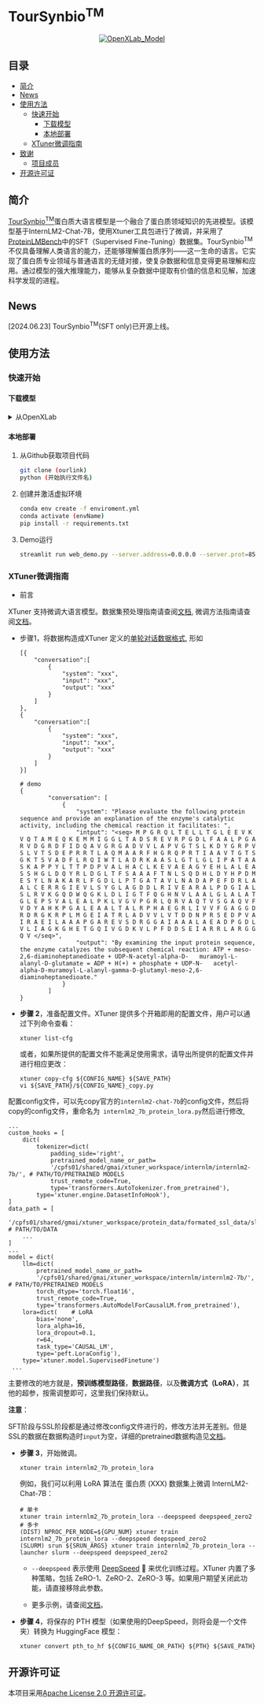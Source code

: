 # TourSynbio<sup>TM</sup>
<div align="center">


[![OpenXLab_Model][OpenXLab_Model-image]][OpenXLab_Model-url] 

[OpenXLab_Model-image]: https://cdn-static.openxlab.org.cn/header/openxlab_models.svg
[OpenXLab_App-image]: https://cdn-static.openxlab.org.cn/app-center/openxlab_app.svg

[OpenXLab_Model-url]: https://openxlab.org.cn/models/detail/ZanTourSynbio/TourSynbio-7B
</div>

## 目录 <!-- omit in toc -->
- [简介](#简介)
- [News](#news)
- [使用方法](#使用方法)
  - [快速开始](#快速开始)
    - [下载模型](#下载模型)
    - [本地部署](#本地部署)
  - [XTuner微调指南](#xtuner微调指南)
- [致谢](#致谢)
  - [项目成员](#项目成员)
- [开源许可证](#开源许可证)

## 简介
[TourSynbio<sup>TM</sup>]()蛋白质大语言模型是一个融合了蛋白质领域知识的先进模型。该模型基于InternLM2-Chat-7B，使用Xtuner工具包进行了微调，并采用了[ProteinLMBench](https://huggingface.co/datasets/tsynbio/ProteinLMBench)中的SFT（Supervised Fine-Tuning）数据集。TourSynbio<sup>TM</sup>不仅具备理解人类语言的能力，还能够理解蛋白质序列——这一生命的语言。它实现了蛋白质专业领域与普通语言的无缝对接，使复杂数据和信息变得更易理解和应用。通过模型的强大推理能力，能够从复杂数据中提取有价值的信息和见解，加速科学发现的进程。

## News

[2024.06.23] TourSynbio<sup>TM</sup>(SFT only)已开源上线。


## 使用方法
### 快速开始
#### 下载模型
<details>

<summary>从OpenXLab</summary>

参考 [下载模型](https://openxlab.org.cn/docs/models/%E4%B8%8B%E8%BD%BD%E6%A8%A1%E5%9E%8B.html) 。

```bash
pip install openxlab
```

```python
from openxlab.model import download
download(model_repo=[model_link]', 
        model_name='[model_link]', output='./')
```

</details>



#### 本地部署
1. 从Github获取项目代码
    ```bash
    git clone (ourlink)
    python (开始执行文件名)
    ```

2. 创建并激活虚拟环境
    ```bash
    conda env create -f enviroment.yml
    conda activate (envName)
    pip install -r requirements.txt
    ```
3. Demo运行
    ```bash
    streamlit run web_demo.py --server.address=0.0.0.0 --server.prot=8501
    ```
### XTuner微调指南

*   前言

XTuner 支持微调大语言模型。数据集预处理指南请查阅[文档](https://github.com/InternLM/xtuner/blob/main/docs/zh_cn/user_guides/single_turn_conversation.md), 微调方法指南请查阅[文档](https://github.com/InternLM/xtuner/blob/main/docs/zh_cn/user_guides/finetune.md)。

*   步骤1，将数据构造成XTuner 定义的[单轮对话数据格式](https://github.com/InternLM/xtuner/blob/main/docs/zh_cn/user_guides/dataset_format.md#单轮对话数据集格式), 形如

        [{
            "conversation":[
                {
                    "system": "xxx",
                    "input": "xxx",
                    "output": "xxx"
                }
            ]
        },
        {
            "conversation":[
                {
                    "system": "xxx",
                    "input": "xxx",
                    "output": "xxx"
                }
            ]
        }]

        # demo
        {
                "conversation": [
                    {
                        "system": "Please evaluate the following protein sequence and provide an explanation of the enzyme's catalytic activity, including the chemical reaction it facilitates: ",
                        "intput": "<seq> M P G R Q L T E L L T G L E E V K V Q T A M E Q K E M M I G G L T A D S R E V R P G D L F A A L P G A R V D G R D F I D Q A V G R G A D V V L A P V G T S L K D Y G R P V S L V T S D E P R R T L A Q M A A R F H G R Q P R T I A A V T G T S G K T S V A D F L R Q I W T L A D R K A A S L G T L G L I P A T A A S K A P P Y L T T P D P V A L H A C L K E V A E A G Y E H L A L E A S S H G L D Q Y R L D G L T F S A A A F T N L S Q D H L D Y H P D M E S Y L N A K A R L F G D L L P T G A T A V L N A D A P E F D R L A A L C E R R G I E V L S Y G L A G D D L R I V E A R A L P D G I A L S L R V K G Q D W Q G K L D L I G T F Q G H N V L A A L G L A L A T G L E P S V A L E A L P K L V G V P G R L Q R V A Q T V S G A Q V F V D Y A H K P G A L E A A L T A L R P H A E G R L I V V F G A G G D R D R G K R P L M G E I A T R L A D V V L V T D D N P R S E D P V A I R A E I L A A A P G A R E V S D R G G A I A A A L A E A D P G D L V L I A G K G H E T G Q I V G D K V L P F D D S E I A R R L A R G G Q V </seq>",
                        "output": "By examining the input protein sequence, the enzyme catalyzes the subsequent chemical reaction: ATP + meso-2,6-diaminoheptanedioate + UDP-N-acetyl-alpha-D-   muramoyl-L-alanyl-D-glutamate = ADP + H(+) + phosphate + UDP-N-   acetyl-alpha-D-muramoyl-L-alanyl-gamma-D-glutamyl-meso-2,6-   diaminoheptanedioate."
                    }
                ]
        }

*   **步骤 2**，准备配置文件。XTuner 提供多个开箱即用的配置文件，用户可以通过下列命令查看：

    ```shell
    xtuner list-cfg
    ```

    或者，如果所提供的配置文件不能满足使用需求，请导出所提供的配置文件并进行相应更改：

    ```shell
    xtuner copy-cfg ${CONFIG_NAME} ${SAVE_PATH}
    vi ${SAVE_PATH}/${CONFIG_NAME}_copy.py
    ```

​        配置config文件，可以先copy官方的`internlm2-chat-7b`的config文件，然后将copy的config文件，重命名为` internlm2_7b_protein_lora.py`然后进行修改,

    ...
    custom_hooks = [
        dict(
            tokenizer=dict(
                padding_side='right',
                pretrained_model_name_or_path=
                '/cpfs01/shared/gmai/xtuner_workspace/internlm/internlm2-7b/', # PATH/TO/PRETRAINED MODELS
                trust_remote_code=True,
                type='transformers.AutoTokenizer.from_pretrained'),
            type='xtuner.engine.DatasetInfoHook'),
    ]
    data_path = [
        '/cpfs01/shared/gmai/xtuner_workspace/protein_data/formated_ssl_data/sll_data_0.json', # PATH/TO/DATA
    	...
    ]
    ...
    model = dict(
        llm=dict(
            pretrained_model_name_or_path=
            '/cpfs01/shared/gmai/xtuner_workspace/internlm/internlm2-7b/', # PATH/TO/PRETRAINED MODELS
            torch_dtype='torch.float16',
            trust_remote_code=True,
            type='transformers.AutoModelForCausalLM.from_pretrained'),
        lora=dict(    # LoRA
            bias='none',
            lora_alpha=16,
            lora_dropout=0.1,
            r=64,
            task_type='CAUSAL_LM',
            type='peft.LoraConfig'),
        type='xtuner.model.SupervisedFinetune')
     ...

主要修改的地方就是，**预训练模型路径**，**数据路径**，以及**微调方式（LoRA）**，其他的超参，按需调整即可，这里我们保持默认。

**注意**：

​	SFT阶段与SSL阶段都是通过修改config文件进行的，修改方法并无差别。但是SSL的数据在数据构造时`input`为空，详细的pretrained数据构造见[文档](https://github.com/InternLM/xtuner/blob/main/docs/zh_cn/user_guides/incremental_pretraining.md)。

*   **步骤 3**，开始微调。

    ```shell
    xtuner train internlm2_7b_protein_lora
    ```

    例如，我们可以利用 LoRA 算法在 蛋白质 (XXX) 数据集上微调 InternLM2-Chat-7B：

    ```shell
    # 单卡
    xtuner train internlm2_7b_protein_lora --deepspeed deepspeed_zero2
    # 多卡
    (DIST) NPROC_PER_NODE=${GPU_NUM} xtuner train internlm2_7b_protein_lora --deepspeed deepspeed_zero2
    (SLURM) srun ${SRUN_ARGS} xtuner train internlm2_7b_protein_lora --launcher slurm --deepspeed deepspeed_zero2
    ```

    *   `--deepspeed` 表示使用 [DeepSpeed](https://github.com/microsoft/DeepSpeed) 🚀 来优化训练过程。XTuner 内置了多种策略，包括 ZeRO-1、ZeRO-2、ZeRO-3 等。如果用户期望关闭此功能，请直接移除此参数。

    *   更多示例，请查阅[文档](./docs/zh_cn/user_guides/finetune.md)。

*   **步骤 4**，将保存的 PTH 模型（如果使用的DeepSpeed，则将会是一个文件夹）转换为 HuggingFace 模型：

    ```shell
    xtuner convert pth_to_hf ${CONFIG_NAME_OR_PATH} ${PTH} ${SAVE_PATH}
    ```


## 开源许可证

本项目采用[Apache License 2.0 开源许可证](https://github.com/tsynbio/TourSynbio/blob/main/LICENSE)。
